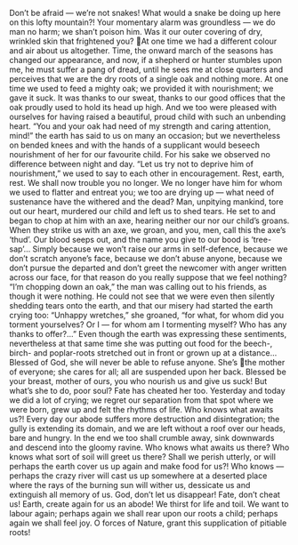 Don’t be afraid — we’re not snakes! What would a snake be doing up here on this
lofty mountain?! Your momentary alarm was groundless — we do man no harm; we
shan’t poison him. Was it our outer covering of dry, wrinkled skin that frightened you?
At one time we had a different colour and air about us altogether. Time, the onward
march of the seasons has changed our appearance, and now, if a shepherd or hunter
stumbles upon me, he must suffer a pang of dread, until he sees me at close quarters and
perceives that we are the dry roots of a single oak and nothing more. At one time we used
to feed a mighty oak; we provided it with nourishment; we gave it suck. It was thanks to
our sweat, thanks to our good offices that the oak proudly used to hold its head up high.
And we too were pleased with ourselves for having raised a beautiful, proud child with
such an unbending heart.
“You and your oak had need of my strength and caring attention, mind!” the earth has
said to us on many an occasion; but we nevertheless on bended knees and with the hands
of a supplicant would beseech nourishment of her for our favourite child. For his sake we
observed no difference between night and day. “Let us try not to deprive him of
nourishment,” we used to say to each other in encouragement. Rest, earth, rest. We shall
now trouble you no longer. We no longer have him for whom we used to flatter and
entreat you; we too are drying up — what need of sustenance have the withered and the
dead? Man, unpitying mankind, tore out our heart, murdered our child and left us to shed
tears. He set to and began to chop at him with an axe, hearing neither our nor our child’s
groans. When they strike us with an axe, we groan, and you, men, call this the axe’s
‘thud’. Our blood seeps out, and the name you give to our bood is ‘tree-sap’… Simply
because we won’t raise our arms in self-defence, because we don’t scratch anyone’s face,
because we don’t abuse anyone, because we don’t pursue the departed and don’t greet the
newcomer with anger written across our face, for that reason do you really suppose that
we feel nothing? “I’m chopping down an oak,” the man was calling out to his friends, as
though it were nothing. He could not see that we were even then silently shedding tears
onto the earth, and that our misery had started the earth crying too: “Unhappy wretches,”
she groaned, “for what, for whom did you torment yourselves? Or I — for whom am I
tormenting myself? Who has any thanks to offer?...”
Even though the earth was expressing these sentiments, nevertheless at that same time
she was putting out food for the beech-, birch- and poplar-roots stretched out in front or
grown up at a distance… Blessed of God, she will never be able to refuse anyone. She’s
the mother of everyone; she cares for all; all are suspended upon her back. Blessed be
your breast, mother of ours, you who nourish us and give us suck!
But what’s she to do, poor soul? Fate has cheated her too. Yesterday and today we did
a lot of crying; we regret our separation from that spot where we were born, grew up and
felt the rhythms of life. Who knows what awaits us?! Every day our abode suffers more
destruction and disintegration; the gully is extending its domain, and we are left without a
roof over our heads, bare and hungry. In the end we too shall crumble away, sink
downwards and descend into the gloomy ravine. Who knows what awaits us there? Who
knows what sort of soil will greet us there? Shall we perish utterly, or will perhaps the
earth cover us up again and make food for us?! Who knows — perhaps the crazy river
will cast us up somewhere at a deserted place where the rays of the burning sun will
wither us, dessicate us and extinguish all memory of us.
God, don’t let us disappear! Fate, don’t cheat us! Earth, create again for us an abode!
We thirst for life and toil. We want to labour again; perhaps again we shall rear upon our
roots a child; perhaps again we shall feel joy. O forces of Nature, grant this supplication
of pitiable roots!
